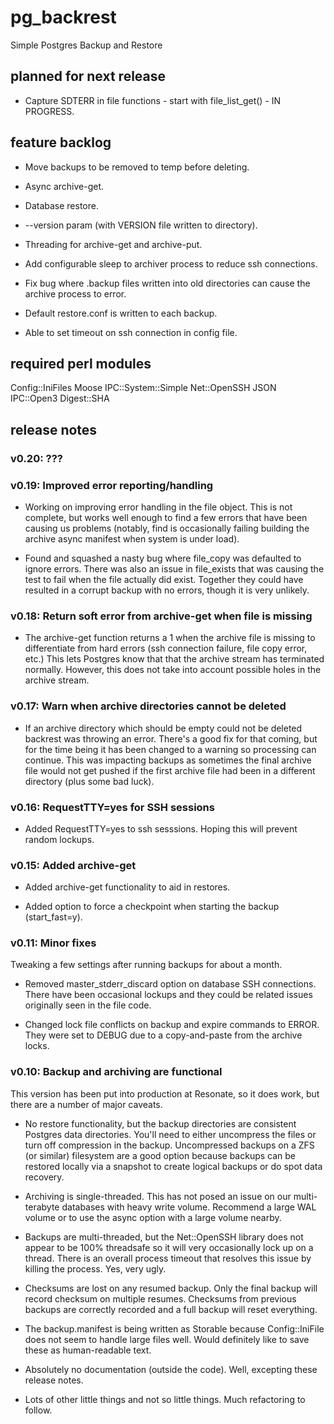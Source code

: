 # pg_backrest

Simple Postgres Backup and Restore

## planned for next release

* Capture SDTERR in file functions - start with file_list_get() - IN PROGRESS.

## feature backlog

* Move backups to be removed to temp before deleting.

* Async archive-get.

* Database restore.

* --version param (with VERSION file written to directory).

* Threading for archive-get and archive-put.

* Add configurable sleep to archiver process to reduce ssh connections.

* Fix bug where .backup files written into old directories can cause the archive process to error.

* Default restore.conf is written to each backup.

* Able to set timeout on ssh connection in config file.

## required perl modules

Config::IniFiles
Moose
IPC::System::Simple
Net::OpenSSH
JSON
IPC::Open3
Digest::SHA

## release notes

### v0.20: ???

### v0.19: Improved error reporting/handling

* Working on improving error handling in the file object.  This is not complete, but works well enough to find a few errors that have been causing us problems (notably, find is occasionally failing building the archive async manifest when system is under load).

* Found and squashed a nasty bug where file_copy was defaulted to ignore errors.  There was also an issue in file_exists that was causing the test to fail when the file actually did exist.  Together they could have resulted in a corrupt backup with no errors, though it is very unlikely.

### v0.18: Return soft error from archive-get when file is missing

* The archive-get function returns a 1 when the archive file is missing to differentiate from hard errors (ssh connection failure, file copy error, etc.)  This lets Postgres know that that the archive stream has terminated normally.  However, this does not take into account possible holes in the archive stream.

### v0.17: Warn when archive directories cannot be deleted

* If an archive directory which should be empty could not be deleted backrest was throwing an error.  There's a good fix for that coming, but for the time being it has been changed to a warning so processing can continue.  This was impacting backups as sometimes the final archive file would not get pushed if the first archive file had been in a different directory (plus some bad luck).

### v0.16: RequestTTY=yes for SSH sessions

* Added RequestTTY=yes to ssh sesssions.  Hoping this will prevent random lockups.

### v0.15: Added archive-get

* Added archive-get functionality to aid in restores.

* Added option to force a checkpoint when starting the backup (start_fast=y).

### v0.11: Minor fixes

Tweaking a few settings after running backups for about a month.

* Removed master_stderr_discard option on database SSH connections.  There have been occasional lockups and they could be related issues originally seen in the file code.

* Changed lock file conflicts on backup and expire commands to ERROR.  They were set to DEBUG due to a copy-and-paste from the archive locks.

### v0.10: Backup and archiving are functional

This version has been put into production at Resonate, so it does work, but there are a number of major caveats.

* No restore functionality, but the backup directories are consistent Postgres data directories.  You'll need to either uncompress the files or turn off compression in the backup.  Uncompressed backups on a ZFS (or similar) filesystem are a good option because backups can be restored locally via a snapshot to create logical backups or do spot data recovery.

* Archiving is single-threaded.  This has not posed an issue on our multi-terabyte databases with heavy write volume.  Recommend a large WAL volume or to use the async option with a large volume nearby.

* Backups are multi-threaded, but the Net::OpenSSH library does not appear to be 100% threadsafe so it will very occasionally lock up on a thread.  There is an overall process timeout that resolves this issue by killing the process.  Yes, very ugly.

* Checksums are lost on any resumed backup. Only the final backup will record checksum on multiple resumes.  Checksums from previous backups are correctly recorded and a full backup will reset everything.

* The backup.manifest is being written as Storable because Config::IniFile does not seem to handle large files well.  Would definitely like to save these as human-readable text.

* Absolutely no documentation (outside the code).  Well, excepting these release notes.

* Lots of other little things and not so little things.  Much refactoring to follow.
